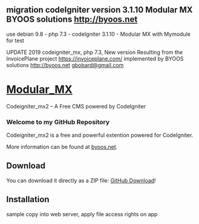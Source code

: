 ## migration codeIgniter version 3.1.10  Modular MX   BYOOS solutions  http://byoos.net
use  debian 9.8  -  php 7.3  - codeIgniter 3.1.10 - Modular MX  with  Mymodule  for test

UPDATE 2019
codeigniter_mx, php 7.3, New version Resulting from the InvoicePlane project
https://invoiceplane.com/ implemented by BYOOS solutions http://byoos.net
gbobard@gmail.com

# [Modular_MX](http://byoos.net) 
Codeigniter_mx2 – A Free CMS powered by CodeIgniter

### Welcome to my GitHub Repository

Codeigniter_mx2 is a free and powerful extention powered for CodeIgniter.

More information can be found at [byoos.net](http://byoos.net/).

## Download ##
You can download it directly as a ZIP file: [GitHub Download](https://github.com/DEV-byoos/codeigniter_mx2/archive/master.zip)!

## Installation ##
sample copy into web server, apply file access rights  on  app

